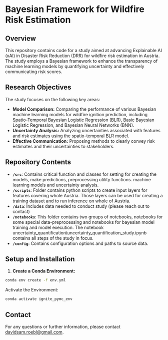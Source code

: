 # Bayesian Framework for Wildfire Risk Estimation

## Overview

This repository contains code for a study aimed at advancing Explainable AI (xAI) in Disaster Risk Reduction (DRR) for wildfire risk estimation in Austria. The study employs a Bayesian framework to enhance the transparency of machine learning models by quantifying uncertainty and effectively communicating risk scores.

## Research Objectives

The study focuses on the following key areas:
- **Model Comparison:** Comparing the performance of various Bayesian machine learning models for wildfire ignition prediction, including Spatio-Temporal Bayesian Logistic Regression (BLR), Basic Bayesian Logistic Regression, and Bayesian Neural Networks (BNN).
- **Uncertainty Analysis:** Analyzing uncertainties associated with features and risk estimates using the spatio-temporal BLR model.
- **Effective Communication:** Proposing methods to clearly convey risk estimates and their uncertainties to stakeholders.


## Repository Contents

- **`/src`**: Contains critical function and classes for setting for creating the models, make predictions, preprocessing utility functions.
machine learning models and uncertainty analysis.
- **`/scripts`**: Folder contains python scripts to create input layers for features covering whole Austria. Those layers can be used for creating a training dataset and to run inference on whole of Austria.  
- **`/data`**: Includes data needed to conduct study (please reach out to contact)
- **`/notebooks`**: This folder contains two groups of notebooks, notebooks for some special data-preprocessing and notebooks for bayesian model training and model execution. The notebook uncertainty_quantification\uncertainty_quantification_study.ipynb contains all steps of the study in focus. 
- **`/config`**: Contains configuration options and paths to source data. 


## Setup and Installation

1. **Create a Conda Environment:**

```bash
conda env create -f env.yml
```

Activate the Environment:

```bash
conda activate ignite_pymc_env
```

## Contact
For any questions or further information, please contact davidsam.roebl@gmail.com.